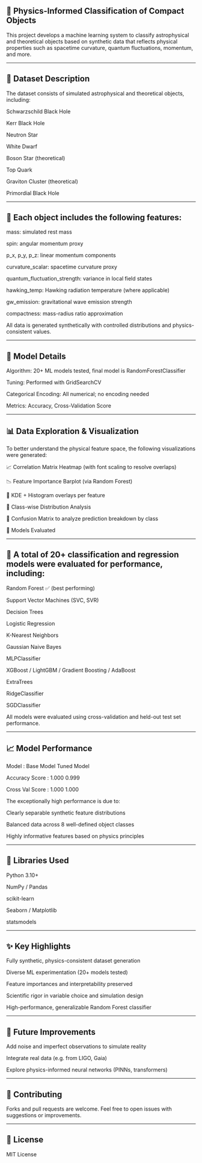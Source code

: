 🎯 Physics-Informed Classification of Compact Objects
--------------------------------------------------------
This project develops a machine learning system to classify astrophysical and theoretical objects based on synthetic data that reflects physical properties such as spacetime curvature, quantum fluctuations, momentum, and more.

-----------------------------------------------
📁 Dataset Description
-------------------------
The dataset consists of simulated astrophysical and theoretical objects, including:

Schwarzschild Black Hole

Kerr Black Hole

Neutron Star

White Dwarf

Boson Star (theoretical)

Top Quark

Graviton Cluster (theoretical)

Primordial Black Hole

-----------------------------------------------

🎱 Each object includes the following features:
---------------------------------------------
mass: simulated rest mass

spin: angular momentum proxy

p_x, p_y, p_z: linear momentum components

curvature_scalar: spacetime curvature proxy

quantum_fluctuation_strength: variance in local field states

hawking_temp: Hawking radiation temperature (where applicable)

gw_emission: gravitational wave emission strength

compactness: mass-radius ratio approximation

All data is generated synthetically with controlled distributions and physics-consistent values.

-----------------------------------------------

🧠 Model Details
---------------------
Algorithm: 20+ ML models tested, final model is RandomForestClassifier

Tuning: Performed with GridSearchCV

Categorical Encoding: All numerical; no encoding needed

Metrics: Accuracy, Cross-Validation Score

-----------------------------------------------

📊 Data Exploration & Visualization
-------------------------------------
To better understand the physical feature space, the following visualizations were generated:

📈 Correlation Matrix Heatmap (with font scaling to resolve overlaps)

📉 Feature Importance Barplot (via Random Forest)

🌠 KDE + Histogram overlays per feature

🧲 Class-wise Distribution Analysis

🧪 Confusion Matrix to analyze prediction breakdown by class

🔬 Models Evaluated

-----------------------------------------------

🌲 A total of 20+ classification and regression models were evaluated for performance, including:
-----------------------------------------------------------------------------------------------
Random Forest ✅ (best performing)

Support Vector Machines (SVC, SVR)

Decision Trees

Logistic Regression

K-Nearest Neighbors

Gaussian Naive Bayes

MLPClassifier

XGBoost / LightGBM / Gradient Boosting / AdaBoost

ExtraTrees

RidgeClassifier

SGDClassifier

All models were evaluated using cross-validation and held-out test set performance.

-----------------------------------------------

📈 Model Performance
------------------------

Model     :                           Base Model              Tuned Model               
                                                                          
Accuracy Score      :                 1.000                   0.999        
                                                                         
Cross Val Score       :               1.000                   1.000        


The exceptionally high performance is due to:

Clearly separable synthetic feature distributions

Balanced data across 8 well-defined object classes

Highly informative features based on physics principles

-----------------------------------------------

🧰 Libraries Used
-----------------------------
Python 3.10+

NumPy / Pandas

scikit-learn

Seaborn / Matplotlib

statsmodels

-----------------------------------------------

✨ Key Highlights
------------------------------
Fully synthetic, physics-consistent dataset generation

Diverse ML experimentation (20+ models tested)

Feature importances and interpretability preserved

Scientific rigor in variable choice and simulation design

High-performance, generalizable Random Forest classifier

-----------------------------------------------

🔭 Future Improvements
------------------------------
Add noise and imperfect observations to simulate reality

Integrate real data (e.g. from LIGO, Gaia)

Explore physics-informed neural networks (PINNs, transformers)

-----------------------------------------------

🤝 Contributing
-------------------------------
Forks and pull requests are welcome. Feel free to open issues with suggestions or improvements.

-----------------------------------------------

📜 License
-------------------------------
MIT License
